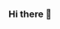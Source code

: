### Hi there 👋

<!--
**DavidDevlin/DavidDevlin** is a ✨ _special_ ✨ repository because its `README.md` (this file) appears on your GitHub profile.

Here are some ideas to get you started:

 🔭 I’m currently working on completing a 12-week, full-time, classroom-based skills development and training program on IT fundamentals and AWS Cloud.
 🌱 I’m currently learning 
- 👯 I’m looking to collaborate on ...
- 🤔 I’m looking for help with ...
- 💬 Ask me about ...
 📫 How to reach me: ...
- 😄 Pronouns: ...
- ⚡ Fun fact: ...
-->
